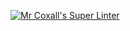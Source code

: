 [![Mr Coxall's Super Linter](https://github.com/MinabB/Unit2-05-Python/workflows/Mr%20Coxall's%20Super%20Linter/badge.svg)](https://github.com/MinabB/Unit2-05-Python/actions/)


